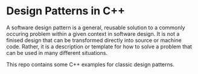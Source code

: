 # Design Patterns in C++

A software design pattern is a general, reusable solution to a commonly occuring problem within a given context in software design. It is not a finised design that can be transformed directly into source or machine code. Rather, it is a description or template for how to solve a problem that can be used in many different situations.

This repo contains some C++ examples for classic design patterns. 
